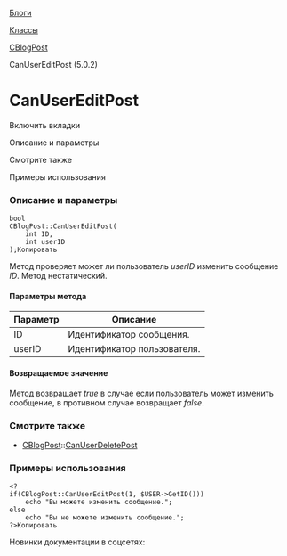 [Блоги](/api_help/blogs/index.php)

[Классы](/api_help/blogs/classes/index.php)

[CBlogPost](/api_help/blogs/classes/cblogpost/index.php)

CanUserEditPost (5.0.2)

CanUserEditPost
===============

Включить вкладки

Описание и параметры

Смотрите также

Примеры использования

### Описание и параметры

```
bool
CBlogPost::CanUserEditPost(
	int ID,
	int userID
);Копировать
```

Метод проверяет может ли пользователь *userID* изменить сообщение *ID*. Метод нестатический.

#### Параметры метода

| Параметр | Описание |
| --- | --- |
| ID | Идентификатор сообщения. |
| userID | Идентификатор пользователя. |

#### Возвращаемое значение

Метод возвращает *true* в случае если пользователь может изменить сообщение, в противном случае возвращает *false*.

### Смотрите также

* [CBlogPost](/api_help/blogs/classes/cblogpost/index.php)::[CanUserDeletePost](/api_help/blogs/classes/cblogpost/canuserdeletepost.php)

### Примеры использования

```
<?
if(CBlogPost::CanUserEditPost(1, $USER->GetID()))
	echo "Вы можете изменить сообщение.";
else
	echo "Вы не можете изменить сообщение.";
?>Копировать
```

Новинки документации в соцсетях: